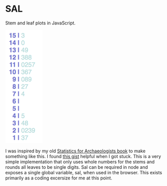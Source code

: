 # SAL
Stem and leaf plots in JavaScript.

![screenshot](/screenshot.png)

I was inspired by my old [Statistics for Archaeologists book](http://amzn.com/1441960716) to make something like this. I found [this gist](https://gist.github.com/jeroenjanssens/6395842) helpful when I got stuck. This is a very simple implementation that only uses whole numbers for the stems and rounds all leaves to be single digits. Sal can be required in node and exposes a single global variable, sal, when used in the browser. This exists primarily as a coding excersize for me at this point.
